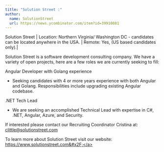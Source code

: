 ```yaml
---
title: "Solution Street :"
author:
  name: SolutionStreet
  url: https://news.ycombinator.com/item?id=39910881
---
```

Solution Street |
Location: Northern Virginia&#x2F; Washington DC - candidates can be located anywhere in the USA. |
Remote: Yes, (US based candidates only).|

Solution Street is a software development consulting company. We have a variety of open projects, here are a few roles we are currently seeking to fill:

Angular Developer with Golang experience
- Seeking candidates with 4 or more years experience with both Angular and Golang. Responsibilities include upgrading existing Angular codebase.

.NET Tech Lead
- We are seeking an accomplished Technical Lead with expertise in C#, .NET, Angular, Azure, and Security.

If interested please contact our Recruiting Coordinator Cristina at: clittle@solutionstreet.com

To learn more about Solution Street visit our website: 
<a href="https:&#x2F;&#x2F;www.solutionstreet.com&#x2F;" rel="nofollow">https:&#x2F;&#x2F;www.solutionstreet.com&#x2F;</a>
